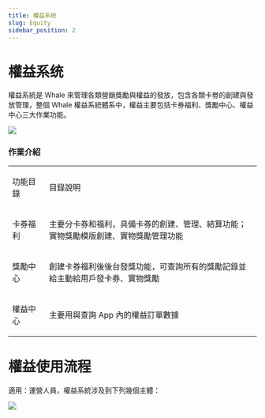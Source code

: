 ```yaml
---
title: 權益系统
slug: Equity
sidebar_position: 2
---
```



# 權益系统

權益系統是 Whale 來管理各類營銷獎勵與權益的發放，包含各類卡劵的創建與發放管理，整個 Whale 權益系統體系中，權益主要包括卡券福利、獎勵中心、權益中心三大作業功能。

<img src="/assets/RLF9b0opRoZmx0xyz7AcbrVonYg.jpeg"/>

### **作業介紹**

<table>
<colgroup>
<col width="111"/>
<col width="753"/>
</colgroup>
<tbody>
<tr>
<td><p>功能目錄</p></td><td><p>目錄說明</p></td></tr>
<tr>
<td><p>卡券福利</p></td><td><p>主要分卡券和福利，具備卡券的創建、管理、結算功能；實物獎勵模版創建、實物獎勵管理功能</p></td></tr>
<tr>
<td><p>獎勵中心</p></td><td><p>創建卡券福利後後台發獎功能，可查詢所有的獎勵記錄並給主動給用戶發卡券、實物獎勵</p></td></tr>
<tr>
<td><p>權益中心</p></td><td><p>主要用與查詢 App 內的權益訂單數據</p></td></tr>
</tbody>
</table>

# **權益使用流程**

適用：運營人員，權益系統涉及到下列幾個主體：

<img src="/assets/U3DBb2alnosrtqx3mrrctrt3nKb.jpeg"/>

